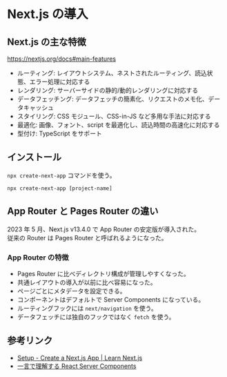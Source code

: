 # Next.js の導入

## Next.js の主な特徴

https://nextjs.org/docs#main-features

- ルーティング: レイアウトシステム、ネストされたルーティング、読込状態、エラー処理に対応する
- レンダリング: サーバーサイドの静的/動的レンダリングに対応する
- データフェッチング: データフェッチの簡素化、リクエストのメモ化、データキャッシュ
- スタイリング: CSS モジュール、CSS-in-JS など多用な手法に対応する
- 最適化: 画像、フォント、script を最適化し、読込時間の高速化に対応する
- 型付け: TypeScript をサポート

## インストール

`npx create-next-app` コマンドを使う。

```
npx create-next-app [project-name]
```

## App Router と Pages Router の違い

2023 年 5 月、Next.js v13.4.0 で App Router の安定版が導入された。  
従来の Router は Pages Router と呼ばれるようになった。

### App Router の特徴

- Pages Router に比べディレクトリ構成が管理しやすくなった。
- 共通レイアウトの導入が以前に比べ容易になった。
- ページごとにメタデータを設定できる。
- コンポーネントはデフォルトで Server Components になっている。
- ルーティングフックには `next/navigation` を使う。
- データフェッチには独自のフックではなく `fetch` を使う。

## 参考リンク

- [Setup - Create a Next.js App | Learn Next.js](https://nextjs.org/learn/basics/create-nextjs-app/setup)
- [一言で理解する React Server Components](https://zenn.dev/uhyo/articles/react-server-components-multi-stage)
